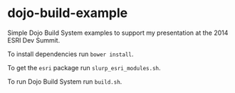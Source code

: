 dojo-build-example
==================

Simple Dojo Build System examples to support my presentation at the 2014 ESRI Dev Summit.


To install dependencies run `bower install`.

To get the `esri` package run `slurp_esri_modules.sh`.

To run Dojo Build System run `build.sh`.
